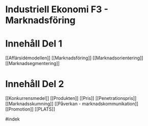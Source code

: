 # Industriell Ekonomi F3 - Marknadsföring

# Innehåll Del 1
[[Affärsidémodellen]]
[[Marknadsföring]]
[[Marknadsorientering]]
[[Marknadsegmentering]]

# Innehåll Del 2
[[Konkurrensmedel]]
[[Produkten]]
[[Pris]]
[[Penetrationspris]]
[[Marknadsskumning]]
[[Påverkan - marknadskommunikation]]
[[Promotion]]
[[PLATS]] 


#indek 

